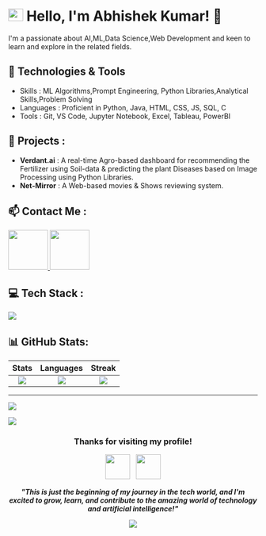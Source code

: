 # <img src="https://user-images.githubusercontent.com/74038190/212284087-bbe7e430-757e-4901-90bf-4cd2ce3e1852.gif" width="30" height="25" > Hello, I'm Abhishek Kumar! 👋

I'm a passionate about AI,ML,Data Science,Web Development and keen to learn and explore in the related fields.

## 🔧 Technologies & Tools
- Skills : ML Algorithms,Prompt Engineering, Python Libraries,Analytical Skills,Problem Solving
- Languages : Proficient in Python, Java, HTML, CSS, JS, SQL, C
- Tools : Git, VS Code, Jupyter Notebook, Excel, Tableau, PowerBI

## 🌟 Projects :
- **Verdant.ai** : A real-time Agro-based dashboard for recommending the Fertilizer using Soil-data & predicting the plant Diseases based on Image Processing using Python Libraries.
- **Net-Mirror** : A Web-based movies & Shows reviewing system.

## 📫 Contact Me :
<div >
<a href="https://www.linkedin.com/in/absk-kr/" target="blank">
<img src="https://user-images.githubusercontent.com/74038190/235294012-0a55e343-37ad-4b0f-924f-c8431d9d2483.gif" width="80">
</a>
<a href="[https://www.instagram.com/abhishekkr3104/]" target="blank">
<img src="https://user-images.githubusercontent.com/74038190/235294013-a33e5c43-a01c-43f6-b44d-a406d8b4ab75.gif" width="80">
</a>
</div>

## 💻 Tech Stack :
<img src="https://skillicons.dev/icons?i=c,cpp,css,tailwind,java,js,html,python,react,flask,mysql,wordpress,figma,notion,linux,vscode,vite,git,github,vercel,netlify,anaconda,replit" />

## 📊 GitHub Stats:
| **Stats** | **Languages** | **Streak** |
|:---------:|:-------------:|:-----------:|
| ![](https://github-readme-stats.vercel.app/api?username=Abskrdev20&theme=dark&hide_border=false&include_all_commits=false&count_private=false)<br/>| ![](https://nirzak-streak-stats.vercel.app/?user=Abskrdev20&theme=dark&hide_border=false)<br/>| ![](https://github-readme-stats.vercel.app/api/top-langs/?username=Abskrdev20&theme=dark&hide_border=false&include_all_commits=false&count_private=false&layout=compact)

---
[![](https://visitcount.itsvg.in/api?id=Abskrdev20&icon=0&color=0)](https://visitcount.itsvg.in)

<img src="https://user-images.githubusercontent.com/73097560/115834477-dbab4500-a447-11eb-908a-139a6edaec5c.gif">
<div align="center">

### **Thanks for visiting my profile!**

<img src="https://user-images.githubusercontent.com/74038190/213844263-a8897a51-32f4-4b3b-b5c2-e1528b89f6f3.png" width="50px" />&nbsp;&nbsp;&nbsp;<img src="https://user-images.githubusercontent.com/74038190/213844263-a8897a51-32f4-4b3b-b5c2-e1528b89f6f3.png" width="50px" />

**_"This is just the beginning of my journey in the tech world, and I'm excited to grow, learn, and contribute to the amazing world of technology and artificial intelligence!"_**

<img src="https://capsule-render.vercel.app/api?type=waving&color=gradient&customColorList=6,11,20&height=150&section=footer&text=Keep%20Learning%20%F0%9F%9A%80&fontSize=42&fontColor=000000&animation=twinkling&fontAlignY=75"/>

</div>
